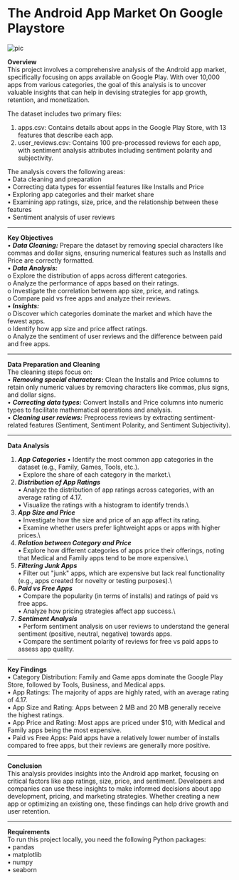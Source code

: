 # The Android App Market On Google Playstore
![pic](https://github.com/user-attachments/assets/e3e08459-5c91-407f-b27f-efe36fe61ed6)

**Overview**\
This project involves a comprehensive analysis of the Android app market, specifically focusing on apps available on Google Play. With over 10,000 apps from various categories, the goal of this analysis is to uncover valuable insights that can help in devising strategies for app growth, retention, and monetization.

The dataset includes two primary files:
1.	apps.csv: Contains details about apps in the Google Play Store, with 13 features that describe each app.
2.	user_reviews.csv: Contains 100 pre-processed reviews for each app, with sentiment analysis attributes including sentiment polarity and subjectivity.

The analysis covers the following areas:\
•	Data cleaning and preparation\
•	Correcting data types for essential features like Installs and Price\
•	Exploring app categories and their market share\
•	Examining app ratings, size, price, and the relationship between these features\
•	Sentiment analysis of user reviews
________________________________________

**Key Objectives**\
•	***Data Cleaning:*** Prepare the dataset by removing special characters like commas and dollar signs, ensuring numerical features such as Installs and Price are correctly formatted.\
•	***Data Analysis:***\
o	Explore the distribution of apps across different categories.\
o	Analyze the performance of apps based on their ratings.\
o	Investigate the correlation between app size, price, and ratings.\
o	Compare paid vs free apps and analyze their reviews.\
•	***Insights:***\
o	Discover which categories dominate the market and which have the fewest apps.\
o	Identify how app size and price affect ratings.\
o	Analyze the sentiment of user reviews and the difference between paid and free apps.
________________________________________

**Data Preparation and Cleaning**\
The cleaning steps focus on:\
•	***Removing special characters:*** Clean the Installs and Price columns to retain only numeric values by removing characters like commas, plus signs, and dollar signs.\
•	***Correcting data types:*** Convert Installs and Price columns into numeric types to facilitate mathematical operations and analysis.\
•	***Cleaning user reviews:*** Preprocess reviews by extracting sentiment-related features (Sentiment, Sentiment Polarity, and Sentiment Subjectivity).
________________________________________

**Data Analysis**
1. ***App Categories***
•	Identify the most common app categories in the dataset (e.g., Family, Games, Tools, etc.).\
•	Explore the share of each category in the market.\
2. ***Distribution of App Ratings***\
•	Analyze the distribution of app ratings across categories, with an average rating of 4.17.\
•	Visualize the ratings with a histogram to identify trends.\
3. ***App Size and Price***\
•	Investigate how the size and price of an app affect its rating.\
•	Examine whether users prefer lightweight apps or apps with higher prices.\
4. ***Relation between Category and Price***\
•	Explore how different categories of apps price their offerings, noting that Medical and Family apps tend to be more expensive.\
5. ***Filtering Junk Apps***\
•	Filter out "junk" apps, which are expensive but lack real functionality (e.g., apps created for novelty or testing purposes).\
6. ***Paid vs Free Apps***\
•	Compare the popularity (in terms of installs) and ratings of paid vs free apps.\
•	Analyze how pricing strategies affect app success.\
7. ***Sentiment Analysis***\
•	Perform sentiment analysis on user reviews to understand the general sentiment (positive, neutral, negative) towards apps.\
•	Compare the sentiment polarity of reviews for free vs paid apps to assess app quality.
________________________________________

**Key Findings**\
•	Category Distribution: Family and Game apps dominate the Google Play Store, followed by Tools, Business, and Medical apps.\
•	App Ratings: The majority of apps are highly rated, with an average rating of 4.17.\
•	App Size and Rating: Apps between 2 MB and 20 MB generally receive the highest ratings.\
•	App Price and Rating: Most apps are priced under $10, with Medical and Family apps being the most expensive.\
•	Paid vs Free Apps: Paid apps have a relatively lower number of installs compared to free apps, but their reviews are generally more positive.
________________________________________

**Conclusion**\
This analysis provides insights into the Android app market, focusing on critical factors like app ratings, size, price, and sentiment. Developers and companies can use these insights to make informed decisions about app development, pricing, and marketing strategies. Whether creating a new app or optimizing an existing one, these findings can help drive growth and user retention.
________________________________________

**Requirements**\
To run this project locally, you need the following Python packages:\
•	pandas\
•	matplotlib\
•	numpy\
•	seaborn
